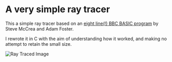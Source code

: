 A very simple ray tracer
========================

This a simple ray tracer based on an
[eight line(!) BBC BASIC program](https://twitter.com/bbcmicrobot/status/1464553737255596036)
by Steve McCrea and Adam Foster.

I rewrote it in C with the aim of understanding how it worked, and making
no attempt to retain the small size.

![Ray Traced Image](https://repository-images.githubusercontent.com/648954541/9aef82c8-95b4-41c8-9a43-78badb530895)
